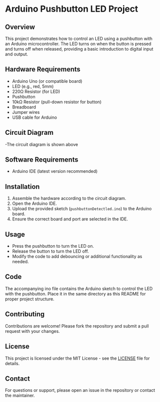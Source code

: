 # Arduino Pushbutton LED Project

## Overview
This project demonstrates how to control an LED using a pushbutton with an Arduino microcontroller. The LED turns on when the button is pressed and turns off when released, providing a basic introduction to digital input and output.

## Hardware Requirements
- Arduino Uno (or compatible board)
- LED (e.g., red, 5mm)
- 220Ω Resistor (for LED)
- Pushbutton
- 10kΩ Resistor (pull-down resistor for button)
- Breadboard
- Jumper wires
- USB cable for Arduino

## Circuit Diagram
-The circuit diagram is shown above
## Software Requirements
- Arduino IDE (latest version recommended)

## Installation
1. Assemble the hardware according to the circuit diagram.
2. Open the Arduino IDE.
3. Upload the provided sketch (`pushbuttonDetectled.ino`) to the Arduino board.
4. Ensure the correct board and port are selected in the IDE.

## Usage
- Press the pushbutton to turn the LED on.
- Release the button to turn the LED off.
- Modify the code to add debouncing or additional functionality as needed.

## Code
The accompanying ino file contains the Arduino sketch to control the LED with the pushbutton. Place it in the same directory as this README for proper project structure.

## Contributing
Contributions are welcome! Please fork the repository and submit a pull request with your changes.

## License
This project is licensed under the MIT License - see the [LICENSE](LICENSE) file for details.

## Contact
For questions or support, please open an issue in the repository or contact the maintainer.